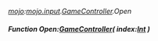 _[mojo](../../modules/mojo/mojo-module.md):[mojo.input](../../modules/mojo/mojo-input.md).[GameController](../../modules/mojo/mojo-input-gamecontroller.md).Open_
##### Function Open:[GameController](../../modules/mojo/mojo-input-gamecontroller.md)( index:[Int](../../modules/wonkey/wonkey-types-int.md) )
